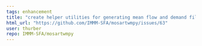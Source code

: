 ```yaml
---
tags: enhancement
title: "create helper utilities for generating mean flow and demand files from previous runs"
html_url: "https://github.com/IMMM-SFA/mosartwmpy/issues/63"
user: thurber
repo: IMMM-SFA/mosartwmpy
---
```


